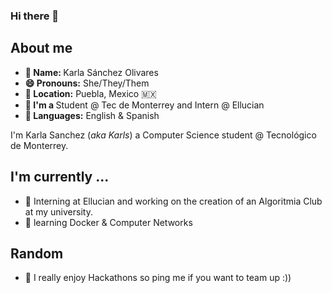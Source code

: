 ### Hi there 👋

<h2><alt="AboutMe" width="80"> About me </h2>

<div >

<ul>
  <li><b>👤 Name: </b>  Karla Sánchez Olivares</li>
  <li><b>😄 Pronouns:</b>  She/They/Them </li>
  <li><b>📍 Location:</b> Puebla, Mexico 🇲🇽</li>
  <li><b>💼 I'm a </b>Student @ Tec de Monterrey and Intern @ Ellucian </li>
  <li><b>📣 Languages:</b> English & Spanish</li>
</ul>

<p>I'm Karla Sanchez (<i>aka Karls</i>) a Computer Science student @ Tecnológico de Monterrey. 
</p>

</div>


<h2 alt="I'm currently" width="80"> I'm currently ...</h2>

- 🔭 Interning at Ellucian and working on the creation of an Algoritmia Club at my university.
- 🌱 learning Docker & Computer Networks

<h2>Random</h2>

- 🔬 I really enjoy Hackathons so ping me if you want to team up :))
<!-- - 📝 Working with me? Read the [Juan Pa's User Manual](https://link) -->
